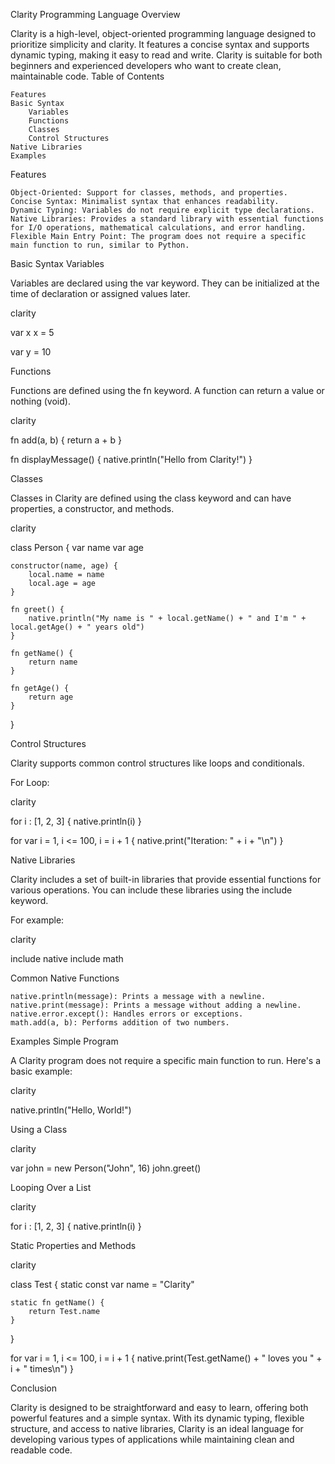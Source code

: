 Clarity Programming Language
Overview

Clarity is a high-level, object-oriented programming language designed to prioritize simplicity and clarity. It features a concise syntax and supports dynamic typing, making it easy to read and write. Clarity is suitable for both beginners and experienced developers who want to create clean, maintainable code.
Table of Contents

    Features
    Basic Syntax
        Variables
        Functions
        Classes
        Control Structures
    Native Libraries
    Examples

Features

    Object-Oriented: Support for classes, methods, and properties.
    Concise Syntax: Minimalist syntax that enhances readability.
    Dynamic Typing: Variables do not require explicit type declarations.
    Native Libraries: Provides a standard library with essential functions for I/O operations, mathematical calculations, and error handling.
    Flexible Main Entry Point: The program does not require a specific main function to run, similar to Python.

Basic Syntax
Variables

Variables are declared using the var keyword. They can be initialized at the time of declaration or assigned values later.

clarity

var x
x = 5

var y = 10

Functions

Functions are defined using the fn keyword. A function can return a value or nothing (void).

clarity

fn add(a, b) {
    return a + b
}

fn displayMessage() {
    native.println("Hello from Clarity!")
}

Classes

Classes in Clarity are defined using the class keyword and can have properties, a constructor, and methods.

clarity

class Person {
    var name
    var age

    constructor(name, age) {
        local.name = name
        local.age = age
    }

    fn greet() {
        native.println("My name is " + local.getName() + " and I'm " + local.getAge() + " years old")
    }

    fn getName() {
        return name
    }

    fn getAge() {
        return age
    }
}

Control Structures

Clarity supports common control structures like loops and conditionals.

For Loop:

clarity

for i : [1, 2, 3] {
    native.println(i)
}

for var i = 1, i <= 100, i = i + 1 {
    native.print("Iteration: " + i + "\n")
}

Native Libraries

Clarity includes a set of built-in libraries that provide essential functions for various operations. You can include these libraries using the include keyword.

For example:

clarity

include native
include math

Common Native Functions

    native.println(message): Prints a message with a newline.
    native.print(message): Prints a message without adding a newline.
    native.error.except(): Handles errors or exceptions.
    math.add(a, b): Performs addition of two numbers.

Examples
Simple Program

A Clarity program does not require a specific main function to run. Here's a basic example:

clarity

native.println("Hello, World!")

Using a Class

clarity

var john = new Person("John", 16)
john.greet()

Looping Over a List

clarity

for i : [1, 2, 3] {
    native.println(i)
}

Static Properties and Methods

clarity

class Test {
    static const var name = "Clarity"

    static fn getName() {
        return Test.name
    }
}

for var i = 1, i <= 100, i = i + 1 {
    native.print(Test.getName() + " loves you " + i + " times\n")
}

Conclusion

Clarity is designed to be straightforward and easy to learn, offering both powerful features and a simple syntax. With its dynamic typing, flexible structure, and access to native libraries, Clarity is an ideal language for developing various types of applications while maintaining clean and readable code.
